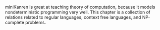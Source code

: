 miniKanren is great at teaching theory of computation, because it models nondeterministic programming very well.
This chapter is a collection of relations related to regular languages, context free languages, and NP-complete problems.